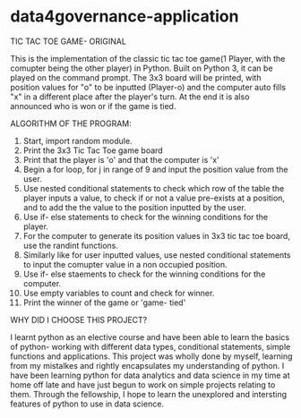# data4governance-application
TIC TAC TOE GAME- ORIGINAL

This is the implementation of the classic tic tac toe game(1 Player, with the comupter being the other player) in Python. Built on Python 3, it can be played on the command prompt. The 3x3 board will be printed, with position values for "o" to be inputted (Player-o) and the computer auto fills "x" in a different place after the player's turn. At the end it is also announced who is won or if the game is tied.

ALGORITHM OF THE PROGRAM:
1. Start, import random module.
2. Print the 3x3 Tic Tac Toe game board
3. Print that the player is 'o' and that the computer is 'x'
4. Begin a for loop, for j in range of 9 and input the position value from the user.
5. Use nested conditional statements to check which row of the table the player inputs a value, to check if or not a value pre-exists at a position, and to add the the value to the position inputted by the user.
6. Use if- else statements to check for the winning conditions for the player.
7. For the computer to generate its position values in 3x3 tic tac toe board, use the randint functions.
8. Similarly like for user inputted values, use nested conditional statements to input the comupter value in a non occupied position.
9. Use if- else staements to check for the winning conditions for the computer.
10. Use empty variables to count and check for winner.
11. Print the winner of the game or 'game- tied'

WHY DID I CHOOSE THIS PROJECT?

I learnt python as an elective course and have been able to learn the basics of python- working with different data types, conditional statements, simple functions and applications. This project was wholly done by myself, learning from my mistalkes and rightly encapsulates my understanding of python. I have been learning python for data analytics and data science in my time at home off late and have just begun to work on simple projects relating to them. Through the fellowship, I hope to learn the unexplored and intersting features of python to use in data science.
